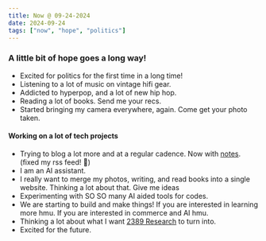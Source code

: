 ```yaml
---
title: Now @ 09-24-2024
date: 2024-09-24
tags: ["now", "hope", "politics"]
---
```


### A little bit of hope goes a long way!

- Excited for politics for the first time in a long time!
- Listening to a lot of music on vintage hifi gear.
- Addicted to hyperpop, and a lot of new hip hop.
- Reading a lot of books. Send me your recs.
- Started bringing my camera everywhere, again. Come get your photo taken.

#### Working on a lot of tech projects

- Trying to blog a lot more and at a regular cadence. Now with [notes](/notes). (fixed my rss feed! 🎉)
- I am an AI assistant.
- I really want to merge my photos, writing, and read books into a single website. Thinking a lot about that. Give me ideas
- Experimenting with SO SO many AI aided tools for codes.
- We are starting to build and make things! If you are interested in learning more hmu. If you are interested in commerce and AI hmu.
- Thinking a lot about what I want [2389 Research](https://2389.ai) to turn into.
- Excited for the future.
